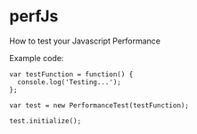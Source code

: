 # perfJs
How to test your Javascript Performance

Example code:

```
var testFunction = function() {
  console.log('Testing...');
};

var test = new PerformanceTest(testFunction);

test.initialize();
```
